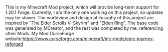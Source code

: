 This is my Minecraft Mod project, which will provide long-term support for 1.20.1 Forge. Currently, I am the only one working on this project, so updates may be slower. The worldview and design philosophy of this project are inspired by "The Elder Scrolls V: Skyrim" and "Elden Ring". The base code was generated by MCreator, and the rest was completed by me, referencing other Mods.
My Mod CurseForge website:https://www.curseforge.com/minecraft/mc-mods/epic-journey-reforged